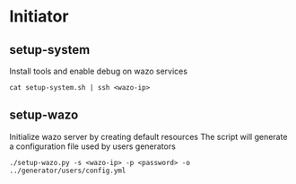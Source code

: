 # Initiator

## setup-system

Install tools and enable debug on wazo services

```shell
cat setup-system.sh | ssh <wazo-ip>
```

## setup-wazo

Initialize wazo server by creating default resources
The script will generate a configuration file used by users generators

```shell
./setup-wazo.py -s <wazo-ip> -p <password> -o ../generator/users/config.yml
```
